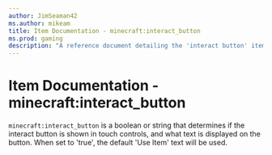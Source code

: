 ```yaml
---
author: JimSeaman42
ms.author: mikeam
title: Item Documentation - minecraft:interact_button
ms.prod: gaming
description: "A reference document detailing the 'interact button' item component"
---
```


# Item Documentation - minecraft:interact_button

`minecraft:interact_button` is a boolean or string that determines if the interact button is shown in touch controls, and what text is displayed on the button. When set to 'true', the default 'Use Item' text will be used.
